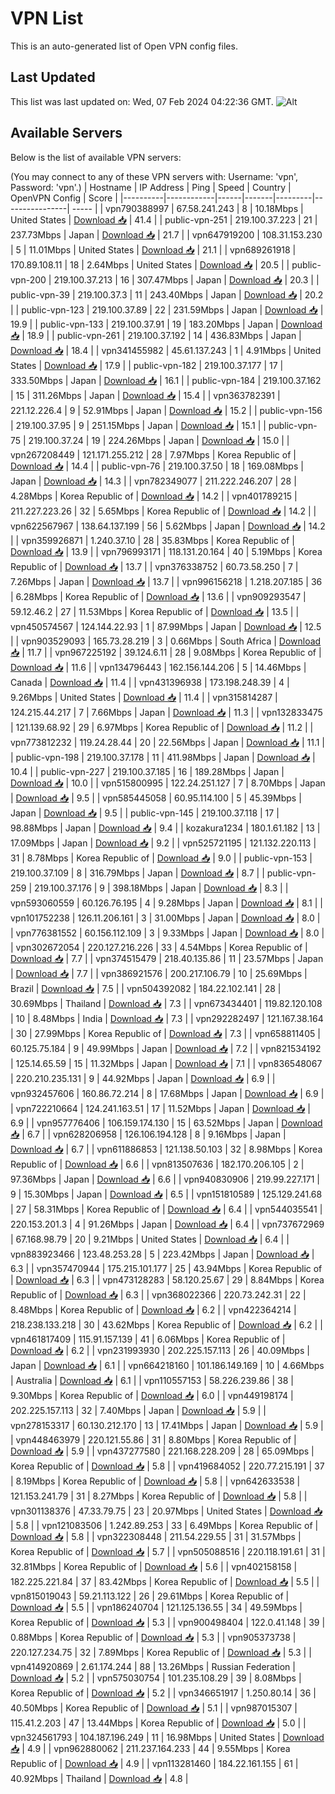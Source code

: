 # VPN List

This is an auto-generated list of Open VPN config files.

## Last Updated

This list was last updated on: Wed, 07 Feb 2024 04:22:36 GMT.
![Alt](https://repobeats.axiom.co/api/embed/186b98318ef1479477931607c1ad7d823f12451f.svg "Repobeats analytics image")

## Available Servers

Below is the list of available VPN servers:

(You may connect to any of these VPN servers with: Username: 'vpn', Password: 'vpn'.)
| Hostname | IP Address | Ping | Speed | Country | OpenVPN Config | Score |
|----------|------------|------|-------|---------|----------------| ----- |
| vpn790388997 | 67.58.241.243 | 8 | 10.18Mbps | United States | [Download 📥](./configs/server_0_US.ovpn) | 41.4 |
| public-vpn-251 | 219.100.37.223 | 21 | 237.73Mbps | Japan | [Download 📥](./configs/server_1_JP.ovpn) | 21.7 |
| vpn647919200 | 108.31.153.230 | 5 | 11.01Mbps | United States | [Download 📥](./configs/server_2_US.ovpn) | 21.1 |
| vpn689261918 | 170.89.108.11 | 18 | 2.64Mbps | United States | [Download 📥](./configs/server_3_US.ovpn) | 20.5 |
| public-vpn-200 | 219.100.37.213 | 16 | 307.47Mbps | Japan | [Download 📥](./configs/server_4_JP.ovpn) | 20.3 |
| public-vpn-39 | 219.100.37.3 | 11 | 243.40Mbps | Japan | [Download 📥](./configs/server_5_JP.ovpn) | 20.2 |
| public-vpn-123 | 219.100.37.89 | 22 | 231.59Mbps | Japan | [Download 📥](./configs/server_6_JP.ovpn) | 19.9 |
| public-vpn-133 | 219.100.37.91 | 19 | 183.20Mbps | Japan | [Download 📥](./configs/server_7_JP.ovpn) | 18.9 |
| public-vpn-261 | 219.100.37.192 | 14 | 436.83Mbps | Japan | [Download 📥](./configs/server_8_JP.ovpn) | 18.4 |
| vpn341455982 | 45.61.137.243 | 1 | 4.91Mbps | United States | [Download 📥](./configs/server_9_US.ovpn) | 17.9 |
| public-vpn-182 | 219.100.37.177 | 17 | 333.50Mbps | Japan | [Download 📥](./configs/server_10_JP.ovpn) | 16.1 |
| public-vpn-184 | 219.100.37.162 | 15 | 311.26Mbps | Japan | [Download 📥](./configs/server_11_JP.ovpn) | 15.4 |
| vpn363782391 | 221.12.226.4 | 9 | 52.91Mbps | Japan | [Download 📥](./configs/server_12_JP.ovpn) | 15.2 |
| public-vpn-156 | 219.100.37.95 | 9 | 251.15Mbps | Japan | [Download 📥](./configs/server_13_JP.ovpn) | 15.1 |
| public-vpn-75 | 219.100.37.24 | 19 | 224.26Mbps | Japan | [Download 📥](./configs/server_14_JP.ovpn) | 15.0 |
| vpn267208449 | 121.171.255.212 | 28 | 7.97Mbps | Korea Republic of | [Download 📥](./configs/server_15_KR.ovpn) | 14.4 |
| public-vpn-76 | 219.100.37.50 | 18 | 169.08Mbps | Japan | [Download 📥](./configs/server_16_JP.ovpn) | 14.3 |
| vpn782349077 | 211.222.246.207 | 28 | 4.28Mbps | Korea Republic of | [Download 📥](./configs/server_17_KR.ovpn) | 14.2 |
| vpn401789215 | 211.227.223.26 | 32 | 5.65Mbps | Korea Republic of | [Download 📥](./configs/server_18_KR.ovpn) | 14.2 |
| vpn622567967 | 138.64.137.199 | 56 | 5.62Mbps | Japan | [Download 📥](./configs/server_19_JP.ovpn) | 14.2 |
| vpn359926871 | 1.240.37.10 | 28 | 35.83Mbps | Korea Republic of | [Download 📥](./configs/server_20_KR.ovpn) | 13.9 |
| vpn796993171 | 118.131.20.164 | 40 | 5.19Mbps | Korea Republic of | [Download 📥](./configs/server_21_KR.ovpn) | 13.7 |
| vpn376338752 | 60.73.58.250 | 7 | 7.26Mbps | Japan | [Download 📥](./configs/server_22_JP.ovpn) | 13.7 |
| vpn996156218 | 1.218.207.185 | 36 | 6.28Mbps | Korea Republic of | [Download 📥](./configs/server_23_KR.ovpn) | 13.6 |
| vpn909293547 | 59.12.46.2 | 27 | 11.53Mbps | Korea Republic of | [Download 📥](./configs/server_24_KR.ovpn) | 13.5 |
| vpn450574567 | 124.144.22.93 | 1 | 87.99Mbps | Japan | [Download 📥](./configs/server_25_JP.ovpn) | 12.5 |
| vpn903529093 | 165.73.28.219 | 3 | 0.66Mbps | South Africa | [Download 📥](./configs/server_26_ZA.ovpn) | 11.7 |
| vpn967225192 | 39.124.6.11 | 28 | 9.08Mbps | Korea Republic of | [Download 📥](./configs/server_27_KR.ovpn) | 11.6 |
| vpn134796443 | 162.156.144.206 | 5 | 14.46Mbps | Canada | [Download 📥](./configs/server_28_CA.ovpn) | 11.4 |
| vpn431396938 | 173.198.248.39 | 4 | 9.26Mbps | United States | [Download 📥](./configs/server_29_US.ovpn) | 11.4 |
| vpn315814287 | 124.215.44.217 | 7 | 7.66Mbps | Japan | [Download 📥](./configs/server_30_JP.ovpn) | 11.3 |
| vpn132833475 | 121.139.68.92 | 29 | 6.97Mbps | Korea Republic of | [Download 📥](./configs/server_31_KR.ovpn) | 11.2 |
| vpn773812232 | 119.24.28.44 | 20 | 22.56Mbps | Japan | [Download 📥](./configs/server_32_JP.ovpn) | 11.1 |
| public-vpn-198 | 219.100.37.178 | 11 | 411.98Mbps | Japan | [Download 📥](./configs/server_33_JP.ovpn) | 10.4 |
| public-vpn-227 | 219.100.37.185 | 16 | 189.28Mbps | Japan | [Download 📥](./configs/server_34_JP.ovpn) | 10.0 |
| vpn515800995 | 122.24.251.127 | 7 | 8.70Mbps | Japan | [Download 📥](./configs/server_35_JP.ovpn) | 9.5 |
| vpn585445058 | 60.95.114.100 | 5 | 45.39Mbps | Japan | [Download 📥](./configs/server_36_JP.ovpn) | 9.5 |
| public-vpn-145 | 219.100.37.118 | 17 | 98.88Mbps | Japan | [Download 📥](./configs/server_37_JP.ovpn) | 9.4 |
| kozakura1234 | 180.1.61.182 | 13 | 17.09Mbps | Japan | [Download 📥](./configs/server_38_JP.ovpn) | 9.2 |
| vpn525721195 | 121.132.220.113 | 31 | 8.78Mbps | Korea Republic of | [Download 📥](./configs/server_39_KR.ovpn) | 9.0 |
| public-vpn-153 | 219.100.37.109 | 8 | 316.79Mbps | Japan | [Download 📥](./configs/server_40_JP.ovpn) | 8.7 |
| public-vpn-259 | 219.100.37.176 | 9 | 398.18Mbps | Japan | [Download 📥](./configs/server_41_JP.ovpn) | 8.3 |
| vpn593060559 | 60.126.76.195 | 4 | 9.28Mbps | Japan | [Download 📥](./configs/server_42_JP.ovpn) | 8.1 |
| vpn101752238 | 126.11.206.161 | 3 | 31.00Mbps | Japan | [Download 📥](./configs/server_43_JP.ovpn) | 8.0 |
| vpn776381552 | 60.156.112.109 | 3 | 9.33Mbps | Japan | [Download 📥](./configs/server_44_JP.ovpn) | 8.0 |
| vpn302672054 | 220.127.216.226 | 33 | 4.54Mbps | Korea Republic of | [Download 📥](./configs/server_45_KR.ovpn) | 7.7 |
| vpn374515479 | 218.40.135.86 | 11 | 23.57Mbps | Japan | [Download 📥](./configs/server_46_JP.ovpn) | 7.7 |
| vpn386921576 | 200.217.106.79 | 10 | 25.69Mbps | Brazil | [Download 📥](./configs/server_47_BR.ovpn) | 7.5 |
| vpn504392082 | 184.22.102.141 | 28 | 30.69Mbps | Thailand | [Download 📥](./configs/server_48_TH.ovpn) | 7.3 |
| vpn673434401 | 119.82.120.108 | 10 | 8.48Mbps | India | [Download 📥](./configs/server_49_IN.ovpn) | 7.3 |
| vpn292282497 | 121.167.38.164 | 30 | 27.99Mbps | Korea Republic of | [Download 📥](./configs/server_50_KR.ovpn) | 7.3 |
| vpn658811405 | 60.125.75.184 | 9 | 49.99Mbps | Japan | [Download 📥](./configs/server_51_JP.ovpn) | 7.2 |
| vpn821534192 | 125.14.65.59 | 15 | 11.32Mbps | Japan | [Download 📥](./configs/server_52_JP.ovpn) | 7.1 |
| vpn836548067 | 220.210.235.131 | 9 | 44.92Mbps | Japan | [Download 📥](./configs/server_53_JP.ovpn) | 6.9 |
| vpn932457606 | 160.86.72.214 | 8 | 17.68Mbps | Japan | [Download 📥](./configs/server_54_JP.ovpn) | 6.9 |
| vpn722210664 | 124.241.163.51 | 17 | 11.52Mbps | Japan | [Download 📥](./configs/server_55_JP.ovpn) | 6.9 |
| vpn957776406 | 106.159.174.130 | 15 | 63.52Mbps | Japan | [Download 📥](./configs/server_56_JP.ovpn) | 6.7 |
| vpn628206958 | 126.106.194.128 | 8 | 9.16Mbps | Japan | [Download 📥](./configs/server_57_JP.ovpn) | 6.7 |
| vpn611886853 | 121.138.50.103 | 32 | 8.98Mbps | Korea Republic of | [Download 📥](./configs/server_58_KR.ovpn) | 6.6 |
| vpn813507636 | 182.170.206.105 | 2 | 97.36Mbps | Japan | [Download 📥](./configs/server_59_JP.ovpn) | 6.6 |
| vpn940830906 | 219.99.227.171 | 9 | 15.30Mbps | Japan | [Download 📥](./configs/server_60_JP.ovpn) | 6.5 |
| vpn151810589 | 125.129.241.68 | 27 | 58.31Mbps | Korea Republic of | [Download 📥](./configs/server_61_KR.ovpn) | 6.4 |
| vpn544035541 | 220.153.201.3 | 4 | 91.26Mbps | Japan | [Download 📥](./configs/server_62_JP.ovpn) | 6.4 |
| vpn737672969 | 67.168.98.79 | 20 | 9.21Mbps | United States | [Download 📥](./configs/server_63_US.ovpn) | 6.4 |
| vpn883923466 | 123.48.253.28 | 5 | 223.42Mbps | Japan | [Download 📥](./configs/server_64_JP.ovpn) | 6.3 |
| vpn357470944 | 175.215.101.177 | 25 | 43.94Mbps | Korea Republic of | [Download 📥](./configs/server_65_KR.ovpn) | 6.3 |
| vpn473128283 | 58.120.25.67 | 29 | 8.84Mbps | Korea Republic of | [Download 📥](./configs/server_66_KR.ovpn) | 6.3 |
| vpn368022366 | 220.73.242.31 | 22 | 8.48Mbps | Korea Republic of | [Download 📥](./configs/server_67_KR.ovpn) | 6.2 |
| vpn422364214 | 218.238.133.218 | 30 | 43.62Mbps | Korea Republic of | [Download 📥](./configs/server_68_KR.ovpn) | 6.2 |
| vpn461817409 | 115.91.157.139 | 41 | 6.06Mbps | Korea Republic of | [Download 📥](./configs/server_69_KR.ovpn) | 6.2 |
| vpn231993930 | 202.225.157.113 | 26 | 40.09Mbps | Japan | [Download 📥](./configs/server_70_JP.ovpn) | 6.1 |
| vpn664218160 | 101.186.149.169 | 10 | 4.66Mbps | Australia | [Download 📥](./configs/server_71_AU.ovpn) | 6.1 |
| vpn110557153 | 58.226.239.86 | 38 | 9.30Mbps | Korea Republic of | [Download 📥](./configs/server_72_KR.ovpn) | 6.0 |
| vpn449198174 | 202.225.157.113 | 32 | 7.40Mbps | Japan | [Download 📥](./configs/server_73_JP.ovpn) | 5.9 |
| vpn278153317 | 60.130.212.170 | 13 | 17.41Mbps | Japan | [Download 📥](./configs/server_74_JP.ovpn) | 5.9 |
| vpn448463979 | 220.121.55.86 | 31 | 8.80Mbps | Korea Republic of | [Download 📥](./configs/server_75_KR.ovpn) | 5.9 |
| vpn437277580 | 221.168.228.209 | 28 | 65.09Mbps | Korea Republic of | [Download 📥](./configs/server_76_KR.ovpn) | 5.8 |
| vpn419684052 | 220.77.215.191 | 37 | 8.19Mbps | Korea Republic of | [Download 📥](./configs/server_77_KR.ovpn) | 5.8 |
| vpn642633538 | 121.153.241.79 | 31 | 8.27Mbps | Korea Republic of | [Download 📥](./configs/server_78_KR.ovpn) | 5.8 |
| vpn301138376 | 47.33.79.75 | 23 | 20.97Mbps | United States | [Download 📥](./configs/server_79_US.ovpn) | 5.8 |
| vpn121083506 | 1.242.89.253 | 33 | 6.49Mbps | Korea Republic of | [Download 📥](./configs/server_80_KR.ovpn) | 5.8 |
| vpn322308448 | 211.54.229.55 | 31 | 31.57Mbps | Korea Republic of | [Download 📥](./configs/server_81_KR.ovpn) | 5.7 |
| vpn505088516 | 220.118.191.61 | 31 | 32.81Mbps | Korea Republic of | [Download 📥](./configs/server_82_KR.ovpn) | 5.6 |
| vpn402158158 | 182.225.221.84 | 37 | 83.42Mbps | Korea Republic of | [Download 📥](./configs/server_83_KR.ovpn) | 5.5 |
| vpn815019043 | 59.21.113.122 | 26 | 29.61Mbps | Korea Republic of | [Download 📥](./configs/server_84_KR.ovpn) | 5.5 |
| vpn186240704 | 121.125.136.55 | 34 | 49.59Mbps | Korea Republic of | [Download 📥](./configs/server_85_KR.ovpn) | 5.3 |
| vpn900498404 | 122.0.41.148 | 39 | 0.88Mbps | Korea Republic of | [Download 📥](./configs/server_86_KR.ovpn) | 5.3 |
| vpn905373738 | 220.127.234.75 | 32 | 7.89Mbps | Korea Republic of | [Download 📥](./configs/server_87_KR.ovpn) | 5.3 |
| vpn414920869 | 2.61.174.244 | 88 | 13.26Mbps | Russian Federation | [Download 📥](./configs/server_88_RU.ovpn) | 5.2 |
| vpn575030754 | 101.235.108.29 | 39 | 8.08Mbps | Korea Republic of | [Download 📥](./configs/server_89_KR.ovpn) | 5.2 |
| vpn346651917 | 1.250.80.14 | 36 | 40.50Mbps | Korea Republic of | [Download 📥](./configs/server_90_KR.ovpn) | 5.1 |
| vpn987015307 | 115.41.2.203 | 47 | 13.44Mbps | Korea Republic of | [Download 📥](./configs/server_91_KR.ovpn) | 5.0 |
| vpn324561793 | 104.187.196.249 | 11 | 16.98Mbps | United States | [Download 📥](./configs/server_92_US.ovpn) | 4.9 |
| vpn962880062 | 211.237.164.233 | 44 | 9.55Mbps | Korea Republic of | [Download 📥](./configs/server_93_KR.ovpn) | 4.9 |
| vpn113281460 | 184.22.161.155 | 61 | 40.92Mbps | Thailand | [Download 📥](./configs/server_94_TH.ovpn) | 4.8 |
